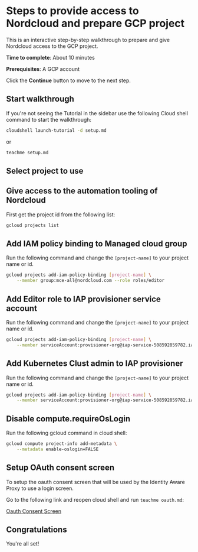 # Steps to provide access to Nordcloud and prepare GCP project

This is an interactive step-by-step walkthrough to prepare and give Nordcloud access to the GCP project. 

**Time to complete**: About 10 minutes

**Prerequisites**: A GCP account

Click the **Continue** button to move to the next step.

##  Start walkthrough

If you're not seeing the Tutorial in the sidebar use the following Cloud shell command to start the walkthrough:

```bash
cloudshell launch-tutorial -d setup.md
```
or
```bash
teachme setup.md
```
## Select project to use

<walkthrough-project-setup></walkthrough-project-setup>

## Give access to the automation tooling of Nordcloud

First get the project id from the following list:

```bash
gcloud projects list
```

## Add IAM policy binding to Managed cloud group

Run the following command and change the `[project-name]` to your project name or id.

```bash
gcloud projects add-iam-policy-binding [project-name] \
    --member group:mce-all@nordcloud.com --role roles/editor
```

## Add Editor role to IAP provisioner service account

Run the following command and change the `[project-name]` to your project name or id.

```bash
gcloud projects add-iam-policy-binding [project-name] \
    --member serviceAccount:provisioner-org@iap-service-508592859782.iam.gserviceaccount.com --role roles/editor
```

## Add Kubernetes Clust admin to IAP provisioner

Run the following command and change the `[project-name]` to your project name or id.

```bash
gcloud projects add-iam-policy-binding [project-name] \
    --member serviceAccount:provisioner-org@iap-service-508592859782.iam.gserviceaccount.com --role roles/container.clusterAdmin
```

## Disable compute.requireOsLogin

Run the following gcloud command in cloud shell:

```bash
gcloud compute project-info add-metadata \
    --metadata enable-oslogin=FALSE
```

## Setup OAuth consent screen

To setup the oauth consent screen that will be used by the Identity Aware Proxy to use a login screen.

Go to the following link and reopen cloud shell and run `teachme oauth.md`:

[Oauth Consent Screen](https://console.cloud.google.com/apis/credentials/consent)

## Congratulations

<walkthrough-conclusion-trophy></walkthrough-conclusion-trophy>

You're all set!